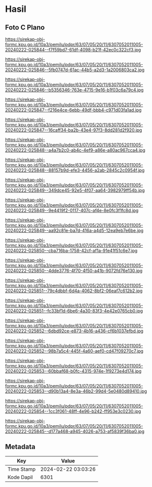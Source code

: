 # Hasil

## Foto C Plano

https://sirekap-obj-formc.kpu.go.id/10a3/pemilu/pdpr/63/07/05/20/11/6307052011005-20240222-025844--f7f59bd7-61df-4098-b21f-42ec0c322cf3.jpg

https://sirekap-obj-formc.kpu.go.id/10a3/pemilu/pdpr/63/07/05/20/11/6307052011005-20240222-025846--5fb0747d-61ac-44b5-a2d3-1a2006803ca2.jpg

https://sirekap-obj-formc.kpu.go.id/10a3/pemilu/pdpr/63/07/05/20/11/6307052011005-20240222-025846--b5356346-763e-4715-9e16-b1f03c6a79c4.jpg

https://sirekap-obj-formc.kpu.go.id/10a3/pemilu/pdpr/63/07/05/20/11/6307052011005-20240222-025847--f216e4ce-6ebb-49df-bbb4-c971d03fa1ad.jpg

https://sirekap-obj-formc.kpu.go.id/10a3/pemilu/pdpr/63/07/05/20/11/6307052011005-20240222-025847--16caff34-ba2b-43e4-97f3-8dd281d2f920.jpg

https://sirekap-obj-formc.kpu.go.id/10a3/pemilu/pdpr/63/07/05/20/11/6307052011005-20240222-025848--a4a7b2c0-ab4c-4ef9-a86e-a80ac967cca4.jpg

https://sirekap-obj-formc.kpu.go.id/10a3/pemilu/pdpr/63/07/05/20/11/6307052011005-20240222-025848--88157b9d-efe3-4456-a2ab-2845c2c0954f.jpg

https://sirekap-obj-formc.kpu.go.id/10a3/pemilu/pdpr/63/07/05/20/11/6307052011005-20240222-025849--349dce45-92e5-4f07-aa64-3982979ff54b.jpg

https://sirekap-obj-formc.kpu.go.id/10a3/pemilu/pdpr/63/07/05/20/11/6307052011005-20240222-025849--9e4419f2-0117-407c-af4e-8e0fc3f1fc8d.jpg

https://sirekap-obj-formc.kpu.go.id/10a3/pemilu/pdpr/63/07/05/20/11/6307052011005-20240222-025849--aa92c81e-ba7d-416a-a4d5-12ea9eb7e6be.jpg

https://sirekap-obj-formc.kpu.go.id/10a3/pemilu/pdpr/63/07/05/20/11/6307052011005-20240222-025850--cba716ba-1758-42cf-af1a-91e41f51c6e7.jpg

https://sirekap-obj-formc.kpu.go.id/10a3/pemilu/pdpr/63/07/05/20/11/6307052011005-20240222-025850--4dde3776-4f70-4f50-a41b-9072fd76e130.jpg

https://sirekap-obj-formc.kpu.go.id/10a3/pemilu/pdpr/63/07/05/20/11/6307052011005-20240222-025851--79c4dbbf-6d4a-4062-8bf2-06eaf7c612b2.jpg

https://sirekap-obj-formc.kpu.go.id/10a3/pemilu/pdpr/63/07/05/20/11/6307052011005-20240222-025851--fc33bf1d-6be6-4a30-83f3-4e42e0765cb0.jpg

https://sirekap-obj-formc.kpu.go.id/10a3/pemilu/pdpr/63/07/05/20/11/6307052011005-20240222-025852--6dbd92ce-e873-4b16-a436-cf6b1037efbd.jpg

https://sirekap-obj-formc.kpu.go.id/10a3/pemilu/pdpr/63/07/05/20/11/6307052011005-20240222-025852--98b7a5c4-445f-4a60-aef0-cd47f09270c7.jpg

https://sirekap-obj-formc.kpu.go.id/10a3/pemilu/pdpr/63/07/05/20/11/6307052011005-20240222-025853--60bbaf68-b0fc-4315-974e-1f9273e4d174.jpg

https://sirekap-obj-formc.kpu.go.id/10a3/pemilu/pdpr/63/07/05/20/11/6307052011005-20240222-025853--d90b13a4-8e3a-46b2-99d4-5e0480d89410.jpg

https://sirekap-obj-formc.kpu.go.id/10a3/pemilu/pdpr/63/07/05/20/11/6307052011005-20240222-025854--1cc3f061-48ff-4e96-b242-ff953e3c0230.jpg

https://sirekap-obj-formc.kpu.go.id/10a3/pemilu/pdpr/63/07/05/20/11/6307052011005-20240222-025845--d177a468-a945-4026-a753-af5839f36ba0.jpg


## Metadata

| Key        | Value               |
| ---------- | ------------------- |
| Time Stamp | 2024-02-22 03:03:26 |
| Kode Dapil | 6301                |



